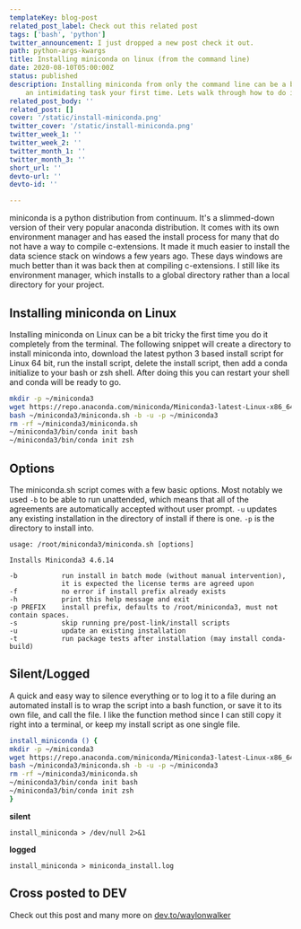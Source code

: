```yaml
---
templateKey: blog-post
related_post_label: Check out this related post
tags: ['bash', 'python']
twitter_announcement: I just dropped a new post check it out.
path: python-args-kwargs
title: Installing miniconda on linux (from the command line)
date: 2020-08-10T05:00:00Z
status: published
description: Installing miniconda from only the command line can be a bit of
    an intimidating task your first time. Lets walk through how to do it.
related_post_body: ''
related_post: []
cover: '/static/install-miniconda.png'
twitter_cover: '/static/install-miniconda.png'
twitter_week_1: ''
twitter_week_2: ''
twitter_month_1: ''
twitter_month_3: ''
short_url: ''
devto-url: ''
devto-id: ''

---
```


miniconda is a python distribution from continuum. It's a slimmed-down version of their very popular anaconda distribution. It comes with its own environment manager and has eased the install process for many that do not have a way to compile c-extensions. It made it much easier to install the data science stack on windows a few years ago. These days windows are much better than it was back then at compiling c-extensions. I still like its environment manager, which installs to a global directory rather than a local directory for your project.

## Installing miniconda on Linux

Installing miniconda on Linux can be a bit tricky the first time you do it completely from the terminal. The following snippet will create a directory to install miniconda into, download the latest python 3 based install script for Linux 64 bit, run the install script, delete the install script, then add a conda initialize to your bash or zsh shell. After doing this you can restart your shell and conda will be ready to go.

``` bash
mkdir -p ~/miniconda3
wget https://repo.anaconda.com/miniconda/Miniconda3-latest-Linux-x86_64.sh -O ~/miniconda3/miniconda.sh
bash ~/miniconda3/miniconda.sh -b -u -p ~/miniconda3
rm -rf ~/miniconda3/miniconda.sh
~/miniconda3/bin/conda init bash
~/miniconda3/bin/conda init zsh
```

## Options

The miniconda.sh script comes with a few basic options.  Most notably we used `-b` to be able to run unattended, which means that all of the agreements are automatically accepted without user prompt.  `-u` updates any existing installation in the directory of install if there is one. `-p` is the directory to install into.

```
usage: /root/miniconda3/miniconda.sh [options]

Installs Miniconda3 4.6.14

-b           run install in batch mode (without manual intervention),
             it is expected the license terms are agreed upon
-f           no error if install prefix already exists
-h           print this help message and exit
-p PREFIX    install prefix, defaults to /root/miniconda3, must not contain spaces.
-s           skip running pre/post-link/install scripts
-u           update an existing installation
-t           run package tests after installation (may install conda-build)
```


## Silent/Logged

A quick and easy way to silence everything or to log it to a file during an automated install is to wrap the script into a bash function, or save it to its own file, and call the file.  I like the function method since I can still copy it right into a terminal, or keep my install script as one single file.

``` bash
install_miniconda () {
mkdir -p ~/miniconda3
wget https://repo.anaconda.com/miniconda/Miniconda3-latest-Linux-x86_64.sh -O ~/miniconda3/miniconda.sh
bash ~/miniconda3/miniconda.sh -b -u -p ~/miniconda3
rm -rf ~/miniconda3/miniconda.sh
~/miniconda3/bin/conda init bash
~/miniconda3/bin/conda init zsh
}
```
**silent**
```
install_miniconda > /dev/null 2>&1
```

**logged**
```
install_miniconda > miniconda_install.log
```

## Cross posted to DEV

Check out this post and many more on [dev.to/waylonwalker](https://dev.to/waylonwalker/installing-miniconda-on-linux-from-the-command-line-4ad7)
